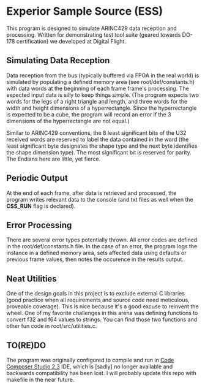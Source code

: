 
# Experior Sample Source (ESS)

This program is designed to simulate ARINC429 data reception and processing. Written for demonstrating test tool suite (geared towards DO-178 certification) we developed at Digital Flight.


## Simulating Data Reception
Data reception from the bus (typically buffered via FPGA in the real world) is simulated by populating a defined memory area (see root/def/constants.h) with data words at the beginning of each frame frame's processing. The expected input data is silly to keep things simple. (The program expects two words for the legs of a right triangle and length, and three words for the width and height dimensions of a hyperrectangle. Since the hyperrectangle is expected to be a cube, the program will record an error if the 3 dimensions of the hyperrectangle are not equal.)

Similar to ARINC429 conventions, the 8 least significant bits of the U32 received words are reserved to label the data contained in the word (the least significant byte designates the shape type and the next byte identifies the shape dimension type). The most significant bit is reserved for parity. The Endians here are little, yet fierce.


## Periodic Output
At the end of each frame, after data is retrieved and processed, the program writes relevant data to the console (and txt files as well when the __CSS_RUN__ flag is declared).


## Error Processing
There are several error types potentially thrown. All error codes are defined in the root/def/constants.h file. In the case of an error, the program logs the instance in a defined memory area, sets affected data using defaults or previous frame values, then notes the occurence in the results output.


## Neat Utilities
One of the design goals in this project is to exclude external C libraries (good practice when all requirements and source code need meticulous, proveable coverage). This is nice because it's a good excuse to reinvent the wheel. One of my favorite challenges in this arena was defining functions to convert f32 and f64 values to strings. You can find those two functions and other fun code in root/src/utilities.c.


## TO(RE)DO
The program was originally configured to compile and run in <a href="http://processors.wiki.ti.com/index.php/Download_CCS">Code Composer Studio 2.3</a> IDE, which is [sadly] no longer available and backwards compatibility has been lost. I will probably update this repo with makefile in the near future.
